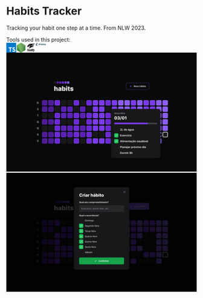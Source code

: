# Habits Tracker

Tracking your habit one step at a time. From NLW 2023.

Tools used in this project:   
[<img align="left" alt="TypeScript" width="26px" src="https://raw.githubusercontent.com/github/explore/80688e429a7d4ef2fca1e82350fe8e3517d3494d/topics/typescript/typescript.png" />][typescript]
[<img align="left" alt="Node.js" width="26px" src="https://raw.githubusercontent.com/github/explore/80688e429a7d4ef2fca1e82350fe8e3517d3494d/topics/nodejs/nodejs.png" />][node]
[<img align="left" alt="Fastify" width="26px" src="assets/fastify.png" />][fastify]
[<img align="left" alt="Prisma" width="26px" src="assets/prismalogo.png" />][prisma]


<img src="assets/Home.png" alt="Home"/>
<img src="assets/New habit.png" alt="New habit"/>


[typescript]: https://www.typescriptlang.org/
[node]: https://nodejs.org/en/
[fastify]: https://fastify.io/
[prisma]: https://prisma.io/